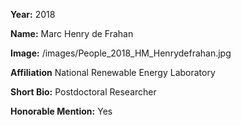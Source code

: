 **Year:** 2018

**Name:** Marc Henry de Frahan

**Image:** /images/People_2018_HM_Henrydefrahan.jpg

**Affiliation** National Renewable Energy Laboratory

**Short Bio:** Postdoctoral Researcher

**Honorable Mention:** Yes
